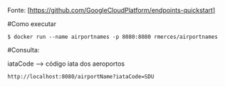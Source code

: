 Fonte:
[https://github.com/GoogleCloudPlatform/endpoints-quickstart]

#Como executar
```
$ docker run --name airportnames -p 8080:8080 rmerces/airportnames
```

#Consulta:

iataCode --> código iata dos aeroportos

```
http://localhost:8080/airportName?iataCode=SDU
```